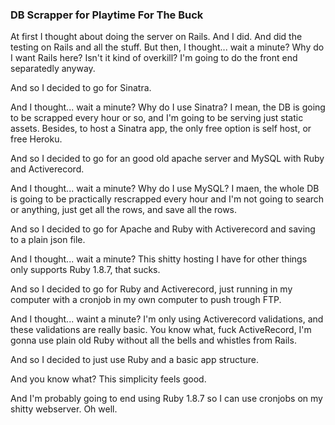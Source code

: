 ### DB Scrapper for Playtime For The Buck

At first I thought about doing the server on Rails. And I did. And did the testing on Rails and all the stuff. But then, I thought... wait a minute? Why do I want Rails here? Isn't it kind of overkill? I'm going to do the front end separatedly anyway.

And so I decided to go for Sinatra.

And I thought... wait a minute? Why do I use Sinatra? I mean, the DB is going to be scrapped every hour or so, and I'm going to be serving just static assets. Besides, to host a Sinatra app, the only free option is self host, or free Heroku.

And so I decided to go for an good old apache server and MySQL with Ruby and Activerecord.

And I thought... wait a minute? Why do I use MySQL? I maen, the whole DB is going to be practically rescrapped every hour and I'm not going to search or anything, just get all the rows, and save all the rows.

And so I decided to go for Apache and Ruby with Activerecord and saving to a plain json file.

And I thought... wait a minute? This shitty hosting I have for other things only supports Ruby 1.8.7, that sucks. 

And so I decided to go for Ruby and Activerecord, just running in my computer with a cronjob in my own computer to push trough FTP.

And I thought... waint a minute? I'm only using Activerecord validations, and these validations are really basic. You know what, fuck ActiveRecord, I'm gonna use plain old Ruby without all the bells and whistles from Rails.

And so I decided to just use Ruby and a basic app structure.

And you know what? This simplicity feels good.

And I'm probably going to end using Ruby 1.8.7 so I can use cronjobs on my shitty webserver. Oh well.